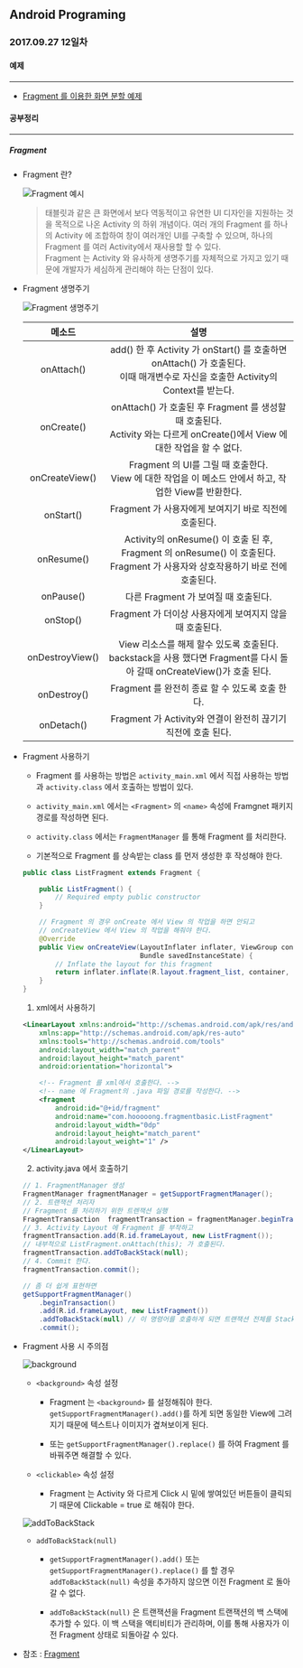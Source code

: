Android Programing
----------------------------------------------------
### 2017.09.27 12일차

#### 예제
____________________________________________________

- [Fragment 를 이용한 화면 분할 예제](https://github.com/Hooooong/DAY18_FragmentExam)

#### 공부정리
____________________________________________________

##### __Fragment__

- Fragment 란?

  ![Fragment 예시](https://github.com/Hooooong/DAY18_Fragment/blob/master/image/fragments.png)

  > 태블릿과 같은 큰 화면에서 보다 역동적이고 유연한 UI 디자인을 지원하는 것을 목적으로 나온 Activity 의 하위 개념이다. 여러 개의 Fragment 를 하나의 Activity 에 조합하여 창이 여러개인 UI를 구축할 수 있으며, 하나의 Fragment 를 여러 Activity에서 재사용할 할 수 있다.<br>
  > Fragment 는 Activity 와 유사하게 생명주기를 자체적으로 가지고 있기 때문에 개발자가 세심하게 관리해야 하는 단점이 있다.

- Fragment 생명주기

  ![Fragment 생명주기](https://github.com/Hooooong/DAY18_Fragment/blob/master/image/fragment_lifecycle.png)

  메소드 | 설명
  :----: | :----:
  onAttach() | add() 한 후 Activity 가 onStart() 를 호출하면 onAttach() 가 호출된다.<br>이때 매개변수로 자신을 호출한 Activity의 Context를 받는다.
  onCreate() | onAttach() 가 호출된 후 Fragment 를 생성할 때 호출된다. <br>Activity 와는 다르게 onCreate()에서 View 에 대한 작업을 할 수 없다.
  onCreateView() | Fragment 의 UI를 그릴 때 호출한다.<br>View 에 대한 작업을 이 메소드 안에서 하고, 작업한 View를 반환한다.
  onStart() | Fragment 가 사용자에게 보여지기 바로 직전에 호출된다.
  onResume() | Activity의 onResume() 이 호출 된 후, Fragment 의 onResume() 이 호출된다.<br>Fragment 가 사용자와 상호작용하기 바로 전에 호출된다.
  onPause() | 다른 Fragment 가 보여질 때 호출된다.
  onStop() | Fragment 가 더이상 사용자에게 보여지지 않을 때 호출된다.
  onDestroyView() | View 리소스를 해제 할수 있도록 호출된다.<br>backstack을 사용 했다면 Fragment를 다시 돌아 갈때 onCreateView()가 호출 된다.
  onDestroy() | Fragment 를 완전히 종료 할 수 있도록 호출 한다.
  onDetach() | Fragment 가 Activity와 연결이 완전히 끊기기 직전에 호출 된다.

- Fragment 사용하기

  - Fragment 를 사용하는 방법은 `activity_main.xml` 에서 직접 사용하는 방법과 `activity.class` 에서 호출하는 방법이 있다.

  - `activity_main.xml` 에서는 `<Fragment>` 의 `<name>` 속성에 Framgnet 패키지 경로를 작성하면 된다.

  - `activity.class` 에서는 `FragmentManager` 를 통해 Fragment 를 처리한다.

  - 기본적으로 Fragment 를 상속받는 class 를 먼저 생성한 후 작성해야 한다.

  ```java
  public class ListFragment extends Fragment {

      public ListFragment() {
          // Required empty public constructor
      }

      // Fragment 의 경우 onCreate 에서 View 의 작업을 하면 안되고
      // onCreateView 에서 View 의 작업을 해줘야 한다.
      @Override
      public View onCreateView(LayoutInflater inflater, ViewGroup container,
                               Bundle savedInstanceState) {
          // Inflate the layout for this fragment
          return inflater.inflate(R.layout.fragment_list, container, false);
      }
  }
  ```

  1. xml에서 사용하기

  ```xml
  <LinearLayout xmlns:android="http://schemas.android.com/apk/res/android"
      xmlns:app="http://schemas.android.com/apk/res-auto"
      xmlns:tools="http://schemas.android.com/tools"
      android:layout_width="match_parent"
      android:layout_height="match_parent"
      android:orientation="horizontal">

      <!-- Fragment 를 xml에서 호출한다. -->
      <!-- name 에 Fragment의 .java 파일 경로를 작성한다. -->
      <fragment
          android:id="@+id/fragment"
          android:name="com.hooooong.fragmentbasic.ListFragment"
          android:layout_width="0dp"
          android:layout_height="match_parent"
          android:layout_weight="1" />
  </LinearLayout>
  ```

  2. activity.java 에서 호출하기

    ```java
    // 1. FragmentManager 생성
    FragmentManager fragmentManager = getSupportFragmentManager();
    // 2. 트랜잭션 처리자
    // Fragment 를 처리하기 위한 트렌잭션 실행
    FragmentTransaction  fragmentTransaction = fragmentManager.beginTransaction();
    // 3. Activity Layout 에 Fragment 를 부착하고
    fragmentTransaction.add(R.id.frameLayout, new ListFragment());
    // 내부적으로 ListFragment.onAttach(this); 가 호출된다.
    fragmentTransaction.addToBackStack(null);
    // 4. Commit 한다.
    fragmentTransaction.commit();

    // 좀 더 쉽게 표현하면
    getSupportFragmentManager()
        .beginTransaction()
        .add(R.id.frameLayout, new ListFragment())
        .addToBackStack(null) // 이 명령어를 호출하게 되면 트랜잭션 전체를 Stack 에 담는다.
        .commit();
    ```

- Fragment 사용 시 주의점

  ![background](https://github.com/Hooooong/DAY18_Fragment/blob/master/image/background.gif)

  - `<background>` 속성 설정

    - Fragment 는 `<background>` 를 설정해줘야 한다. `getSupportFragmentManager().add()`를 하게 되면 동일한 View에 그려지기 때문에 텍스트나 이미지가 곂쳐보이게 된다.

    - 또는 `getSupportFragmentManager().replace()` 를 하여 Fragment 를 바꿔주면 해결할 수 있다.

  - `<clickable>` 속성 설정

    - Fragment 는 Activity 와 다르게 Click 시 밑에 쌓여있던 버튼들이 클릭되기 때문에 Clickable = true 로 해줘야 한다.

  ![addToBackStack](https://github.com/Hooooong/DAY18_Fragment/blob/master/image/addToBackStack.gif)

  - `addToBackStack(null)`

    - `getSupportFragmentManager().add()` 또는 `getSupportFragmentManager().replace()` 를 할 경우 `addToBackStack(null)` 속성을 추가하지 않으면 이전 Fragment 로 돌아갈 수 없다.

    - `addToBackStack(null)` 은 트랜잭션을 Fragment 트랜잭션의 백 스택에 추가할 수 있다. 이 백 스택을 액티비티가 관리하며, 이를 통해 사용자가 이전 Fragment 상태로 되돌아갈 수 있다.

- 참조 : [Fragment](https://developer.android.com/guide/components/fragments.html?hl=ko)
